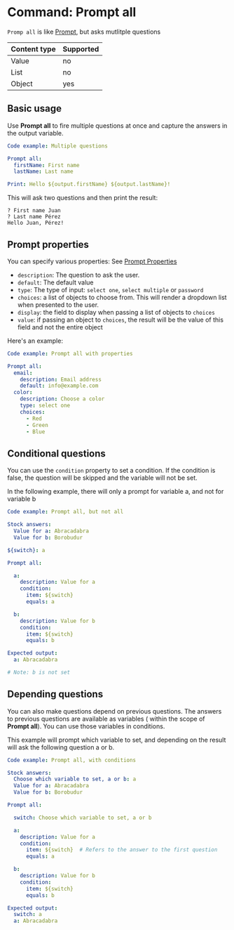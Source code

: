# Command: Prompt all

`Promp all` is like [Prompt](Prompt.md), but asks mutlitple questions

| Content type | Supported |
|--------------|-----------|
| Value        | no        |
| List         | no        |
| Object       | yes       |

## Basic usage

Use **Prompt all** to fire multiple questions at once and capture the answers in the output variable.

<!-- yaml script before
Stock answers:
  First name: Juan
  Last name: Pérez
-->

```yaml script
Code example: Multiple questions

Prompt all:
  firstName: First name
  lastName: Last name

Print: Hello ${output.firstName} ${output.lastName}!
```

This will ask two questions and then print the result:

```commandline
? First name Juan
? Last name Pérez
Hello Juan, Pérez!
```

## Prompt properties

You can specify various properties: See [Prompt Properties](Prompt.md#prompt-properties)

* `description`: The question to ask the user.
* `default`: The default value
* `type`: The type of input: `select one`, `select multiple` or `password`
* `choices`: a list of objects to choose from. This will render a dropdown list when presented to the user.
* `display`: the field to display when passing a list of objects to `choices`
* `value`: if passing an object to `choices`, the result will be the value of this field and not the entire object

Here's an example:

<!-- yaml script before
Stock answers:
  Email address: info@example.com
  Choose a color: Red
-->

```yaml script
Code example: Prompt all with properties

Prompt all:
  email:
    description: Email address
    default: info@example.com
  color:
    description: Choose a color
    type: select one
    choices:
      - Red
      - Green
      - Blue
```

## Conditional questions

You can use the `condition` property to set a condition. If the condition is false, the question will be skipped and the
variable will not be set.

In the following example, there will only a prompt for variable a, and not for variable b

```yaml script
Code example: Prompt all, but not all

Stock answers:
  Value for a: Abracadabra
  Value for b: Borobudur

${switch}: a

Prompt all:

  a:
    description: Value for a
    condition:
      item: ${switch}
      equals: a

  b:
    description: Value for b
    condition:
      item: ${switch}
      equals: b

Expected output:
  a: Abracadabra

# Note: b is not set
```

## Depending questions

You can also make questions depend on previous questions. The answers to previous questions are available as variables (
within the scope of **Prompt all**). You can use those variables in conditions.

This example will prompt which variable to set, and depending on the result will ask the following question a or b.

```yaml script
Code example: Prompt all, with conditions

Stock answers:
  Choose which variable to set, a or b: a
  Value for a: Abracadabra
  Value for b: Borobudur

Prompt all:

  switch: Choose which variable to set, a or b

  a:
    description: Value for a
    condition:
      item: ${switch}  # Refers to the answer to the first question
      equals: a

  b:
    description: Value for b
    condition:
      item: ${switch}
      equals: b

Expected output:
  switch: a
  a: Abracadabra
```
